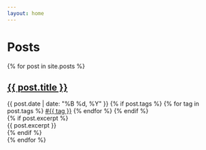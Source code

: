 ```yaml
---
layout: home
---
```


# Posts

{% for post in site.posts %}
<article class="post-preview">
  <h2><a href="{{ post.url }}">{{ post.title }}</a></h2>
  <div class="post-meta">
    <span class="date">{{ post.date | date: "%B %d, %Y" }}</span>
    {% if post.tags %}
    <span class="tags">
      {% for tag in post.tags %}
      <a href="/tags/{{ tag | slugify }}" class="tag">#{{ tag }}</a>
      {% endfor %}
    </span>
    {% endif %}
  </div>
  {% if post.excerpt %}
  <div class="excerpt">
    {{ post.excerpt }}
  </div>
  {% endif %}
</article>
{% endfor %}

